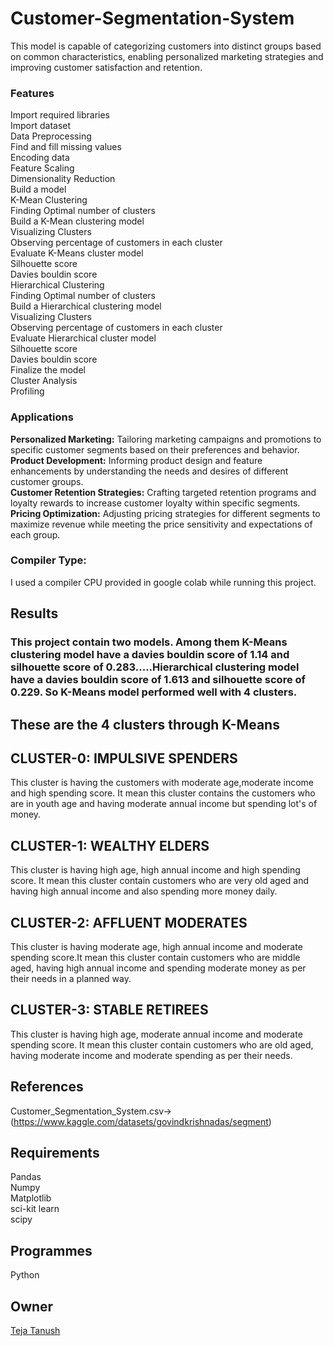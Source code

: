 # Customer-Segmentation-System
This model is capable of categorizing customers into distinct groups based on common characteristics, enabling personalized marketing strategies and improving customer satisfaction and retention.  
### Features  
Import required libraries  
Import dataset  
Data Preprocessing  
Find and fill missing values  
Encoding data  
Feature Scaling  
Dimensionality Reduction  
Build a model  
K-Mean Clustering  
Finding Optimal number of clusters    
Build a K-Mean clustering model  
Visualizing Clusters  
Observing percentage of customers in each cluster  
Evaluate K-Means cluster model  
Silhouette score   
Davies bouldin score   
Hierarchical Clustering  
Finding Optimal number of clusters  
Build a Hierarchical clustering model  
Visualizing Clusters  
Observing percentage of customers in each cluster  
Evaluate Hierarchical cluster model  
Silhouette score  
Davies bouldin score  
Finalize the model  
Cluster Analysis  
Profiling   
### Applications  
**Personalized Marketing:** Tailoring marketing campaigns and promotions to specific customer segments based on their preferences and behavior.  
**Product Development:** Informing product design and feature enhancements by understanding the needs and desires of different customer groups.  
**Customer Retention Strategies:** Crafting targeted retention programs and loyalty rewards to increase customer loyalty within specific segments.  
**Pricing Optimization:** Adjusting pricing strategies for different segments to maximize revenue while meeting the price sensitivity and expectations of each group.  
### Compiler Type:  
I used a compiler CPU provided in google colab while running this project.  
## Results  
### This project contain two models. Among them K-Means clustering model have a davies bouldin score of 1.14 and silhouette score of 0.283.....Hierarchical clustering model have a davies bouldin score of 1.613 and silhouette score of 0.229. So K-Means model performed well with 4 clusters.  
## These are the 4 clusters through K-Means  
## CLUSTER-0: IMPULSIVE SPENDERS  
This cluster is having the customers with moderate age,moderate income and high spending score. It mean this cluster contains the customers who are in youth age and having moderate annual income but spending lot's of money.  
## CLUSTER-1: WEALTHY ELDERS  
This cluster is having high age, high annual income and high spending score. It mean this cluster contain customers who are very old aged and having high annual income and also  spending more money daily.  
## CLUSTER-2: AFFLUENT MODERATES  
This cluster is having moderate age, high annual income and moderate spending score.It mean this cluster contain customers who are middle aged, having high annual income and spending moderate money as per their needs in a planned way.  
## CLUSTER-3:  STABLE RETIREES  
This cluster is having high age, moderate annual income and moderate spending score. It mean this cluster contain customers who are old aged, having moderate income and moderate spending as per their needs.  
## References  
Customer_Segmentation_System.csv->  (https://www.kaggle.com/datasets/govindkrishnadas/segment)  
## Requirements  
Pandas  
Numpy  
Matplotlib  
sci-kit learn  
scipy  
## Programmes  
Python  
## Owner  
[Teja Tanush](https://github.com/tejatanush) 
